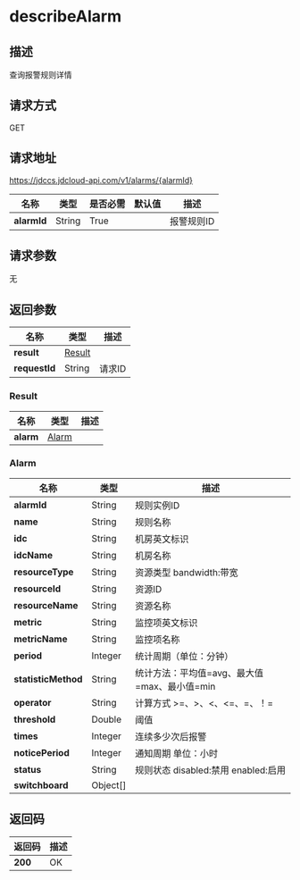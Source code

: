 # describeAlarm


## 描述
查询报警规则详情

## 请求方式
GET

## 请求地址
https://jdccs.jdcloud-api.com/v1/alarms/{alarmId}

|名称|类型|是否必需|默认值|描述|
|---|---|---|---|---|
|**alarmId**|String|True| |报警规则ID|

## 请求参数
无


## 返回参数
|名称|类型|描述|
|---|---|---|
|**result**|[Result](describealarm#result)| |
|**requestId**|String|请求ID|

### <div id="result">Result</div>
|名称|类型|描述|
|---|---|---|
|**alarm**|[Alarm](describealarm#alarm)| |
### <div id="alarm">Alarm</div>
|名称|类型|描述|
|---|---|---|
|**alarmId**|String|规则实例ID|
|**name**|String|规则名称|
|**idc**|String|机房英文标识|
|**idcName**|String|机房名称|
|**resourceType**|String|资源类型 bandwidth:带宽|
|**resourceId**|String|资源ID|
|**resourceName**|String|资源名称|
|**metric**|String|监控项英文标识|
|**metricName**|String|监控项名称|
|**period**|Integer|统计周期（单位：分钟）|
|**statisticMethod**|String|统计方法：平均值=avg、最大值=max、最小值=min|
|**operator**|String|计算方式 >=、>、<、<=、=、！=|
|**threshold**|Double|阈值|
|**times**|Integer|连续多少次后报警|
|**noticePeriod**|Integer|通知周期 单位：小时|
|**status**|String|规则状态 disabled:禁用 enabled:启用|
|**switchboard**|Object[]| |

## 返回码
|返回码|描述|
|---|---|
|**200**|OK|
